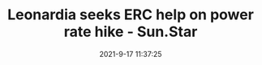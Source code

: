 ---
"title": "Leonardia seeks ERC help on power rate hike - Sun.Star"
"date": "2021-9-17 11:37:25"
"feed_name": "GOOGLENEWSDRILLING"
"feed_website": "https://news.google.com/search?q=drilling%2Bincident&hl=en-US&gl=US&ceid=US:en"
"feed_rss": "https://news.google.com/rss/search?q=drilling%2Bincident&hl=en-US&gl=US&ceid=US:en"
"link": "https://www.sunstar.com.ph/article/1907573/Bacolod/Business/Leonardia-seeks-ERC-help-on-power-rate-hike"
"file": "_posts/2021-1-1-2f7ce162c98ba0ef1b3bb575467d7a754cef78fc.md"
"accident": "0"
"drilling": "0"
"dead": "0"
"injured": "0"
---